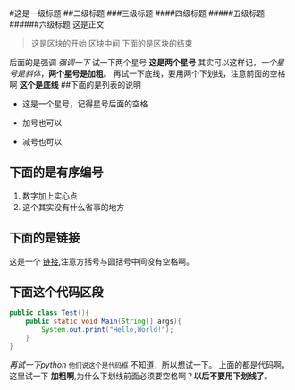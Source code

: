#这是一级标题
##二级标题
###三级标题
####四级标题
#####五级标题
######六级标题
这是正文
>这是区块的开始
区块中间
下面的是区块的结束

后面的是强调 *强调一下*
试一下两个星号 **这是两个星号**
其实可以这样记，*一个星号是斜体*，**两个星号是加粗**。
再试一下底线，要用两个下划线，注意前面的空格啊 __这个是底线__
##下面的是列表的说明
* 这是一个星号，记得星号后面的空格
+ 加号也可以
- 减号也可以
## 下面的是有序编号 
1. 数字加上实心点
2. 这个其实没有什么省事的地方
## 下面的是链接
这是一个 [链接](http://www.baidu.com),注意方括号与圆括号中间没有空格啊。
##  下面这个代码区段
```java
public class Test(){
    public static void Main(String[] args){
        System.out.print("Hello,World!");
    }
}
```
*再试一下python*
    `他们说这个是代码框`
不知道，所以想试一下。
上面的都是代码啊，这里试一下 __加粗啊__,为什么下划线前面必须要空格啊？**以后不要用下划线了**。